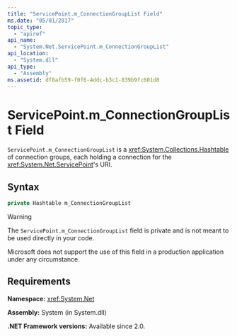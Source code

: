```yaml
---
title: "ServicePoint.m_ConnectionGroupList Field"
ms.date: "05/01/2017"
topic_type: 
  - "apiref"
api_name: 
  - "System.Net.ServicePoint.m_ConnectionGroupList"
api_location: 
  - "System.dll"
api_type: 
  - "Assembly"
ms.assetid: df8afb59-f0f6-4ddc-b3c1-839b9fc601d8
---
```

# ServicePoint.m\_ConnectionGroupList Field

`ServicePoint.m_ConnectionGroupList` is a <xref:System.Collections.Hashtable> of connection groups, each holding a connection for the <xref:System.Net.ServicePoint>'s URI.

## Syntax
  
```csharp  
private Hashtable m_ConnectionGroupList
```

> [!WARNING]
> The `ServicePoint.m_ConnectionGroupList` field is private and is not meant to be used directly in your code.
>
> Microsoft does not support the use of this field in a production application under any circumstance.

## Requirements

**Namespace:** <xref:System.Net>

**Assembly:** System (in System.dll)

**.NET Framework versions:** Available since 2.0.

